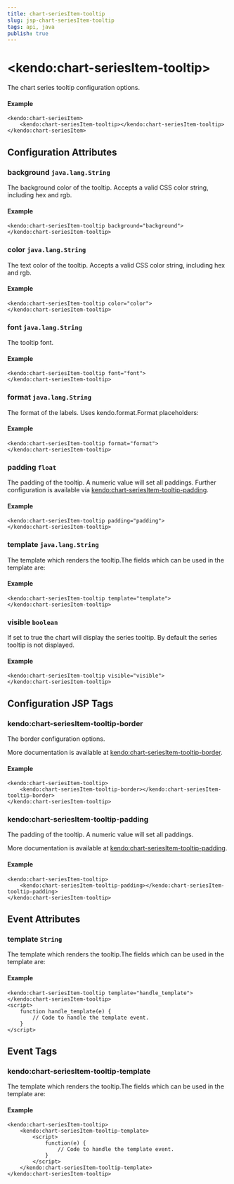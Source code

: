 ```yaml
---
title: chart-seriesItem-tooltip
slug: jsp-chart-seriesItem-tooltip
tags: api, java
publish: true
---
```


# \<kendo:chart-seriesItem-tooltip\>

The chart series tooltip configuration options.

#### Example
    <kendo:chart-seriesItem>
        <kendo:chart-seriesItem-tooltip></kendo:chart-seriesItem-tooltip>
    </kendo:chart-seriesItem>

## Configuration Attributes

### background `java.lang.String`

The background color of the tooltip. Accepts a valid CSS color string, including hex and rgb.

#### Example
    <kendo:chart-seriesItem-tooltip background="background">
    </kendo:chart-seriesItem-tooltip>

### color `java.lang.String`

The text color of the tooltip. Accepts a valid CSS color string, including hex and rgb.

#### Example
    <kendo:chart-seriesItem-tooltip color="color">
    </kendo:chart-seriesItem-tooltip>

### font `java.lang.String`

The tooltip font.

#### Example
    <kendo:chart-seriesItem-tooltip font="font">
    </kendo:chart-seriesItem-tooltip>

### format `java.lang.String`

The format of the labels. Uses kendo.format.Format placeholders:

#### Example
    <kendo:chart-seriesItem-tooltip format="format">
    </kendo:chart-seriesItem-tooltip>

### padding `float`

The padding of the tooltip. A numeric value will set all paddings. Further configuration is available via [kendo:chart-seriesItem-tooltip-padding](#kendo-chart-seriesItem-tooltip-padding). 

#### Example
    <kendo:chart-seriesItem-tooltip padding="padding">
    </kendo:chart-seriesItem-tooltip>

### template `java.lang.String`

The template which renders the tooltip.The fields which can be used in the template are:

#### Example
    <kendo:chart-seriesItem-tooltip template="template">
    </kendo:chart-seriesItem-tooltip>

### visible `boolean`

If set to true the chart will display the series tooltip. By default the series tooltip is not displayed.

#### Example
    <kendo:chart-seriesItem-tooltip visible="visible">
    </kendo:chart-seriesItem-tooltip>


##  Configuration JSP Tags

### kendo:chart-seriesItem-tooltip-border

The border configuration options.

More documentation is available at [kendo:chart-seriesItem-tooltip-border](chart/seriesitem-tooltip-border).

#### Example

    <kendo:chart-seriesItem-tooltip>
        <kendo:chart-seriesItem-tooltip-border></kendo:chart-seriesItem-tooltip-border>
    </kendo:chart-seriesItem-tooltip>

### kendo:chart-seriesItem-tooltip-padding

The padding of the tooltip. A numeric value will set all paddings.

More documentation is available at [kendo:chart-seriesItem-tooltip-padding](chart/seriesitem-tooltip-padding).

#### Example

    <kendo:chart-seriesItem-tooltip>
        <kendo:chart-seriesItem-tooltip-padding></kendo:chart-seriesItem-tooltip-padding>
    </kendo:chart-seriesItem-tooltip>


## Event Attributes

### template `String`

The template which renders the tooltip.The fields which can be used in the template are:


#### Example
    <kendo:chart-seriesItem-tooltip template="handle_template">
    </kendo:chart-seriesItem-tooltip>
    <script>
        function handle_template(e) {
            // Code to handle the template event.
        }
    </script>

## Event Tags

### kendo:chart-seriesItem-tooltip-template

The template which renders the tooltip.The fields which can be used in the template are:


#### Example
    <kendo:chart-seriesItem-tooltip>
        <kendo:chart-seriesItem-tooltip-template>
            <script>
                function(e) {
                    // Code to handle the template event.
                }
            </script>
        </kendo:chart-seriesItem-tooltip-template>
    </kendo:chart-seriesItem-tooltip>

